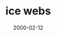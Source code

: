 ---
layout: base.njk
title : 'ice webs' 
view_title : 'ice webs' 
year : '2000' 
date : '2000-02-12' 
img_file : '/drawing/icewebs.png' 
html_file : 'icewebs' 
next_html : 'bankshot.html' 
year_order : '151' 
permalink : "title/{{html_file}}.html"
---